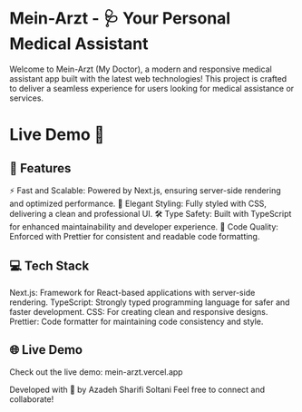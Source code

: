 # Mein-Arzt - 🩺 Your Personal Medical Assistant
Welcome to Mein-Arzt (My Doctor), a modern and responsive medical assistant app built with the latest web technologies! This project is crafted to deliver a seamless experience for users looking for medical assistance or services.

# Live Demo 🚀

## 🌟 Features
⚡ Fast and Scalable: Powered by Next.js, ensuring server-side rendering and optimized performance.
🎨 Elegant Styling: Fully styled with CSS, delivering a clean and professional UI.
🛠️ Type Safety: Built with TypeScript for enhanced maintainability and developer experience.
🧹 Code Quality: Enforced with Prettier for consistent and readable code formatting.

## 💻 Tech Stack
Next.js: Framework for React-based applications with server-side rendering.
TypeScript: Strongly typed programming language for safer and faster development.
CSS: For creating clean and responsive designs.
Prettier: Code formatter for maintaining code consistency and style.

## 🌐 Live Demo
Check out the live demo: mein-arzt.vercel.app


Developed with 🌻 by Azadeh Sharifi Soltani
Feel free to connect and collaborate!
